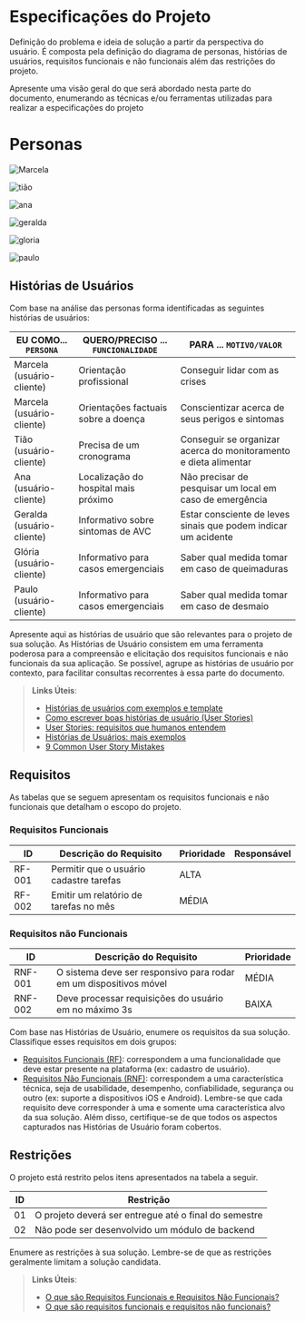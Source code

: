 # Especificações do Projeto

Definição do problema e ideia de solução a partir da perspectiva do usuário. É composta pela definição do  diagrama de personas, histórias de usuários, requisitos funcionais e não funcionais além das restrições do projeto.

Apresente uma visão geral do que será abordado nesta parte do documento, enumerando as técnicas e/ou ferramentas utilizadas para realizar a especificações do projeto


# Personas #
![Marcela](https://user-images.githubusercontent.com/105678089/227229206-ac278df8-31ff-4b79-a1c8-832d43d139fd.png)

![tião](https://user-images.githubusercontent.com/105678089/227229237-4ac7e7b2-2179-42df-9b20-871e3263ba16.png)

![ana](https://user-images.githubusercontent.com/105678089/227229270-d5ba9715-2c05-432f-a9ae-7078cc3a63b4.png)

![geralda](https://user-images.githubusercontent.com/105678089/227267557-16c94be2-216d-49b6-bbdb-ec922013b6a9.png)

![gloria](https://user-images.githubusercontent.com/105678089/227267593-e325d153-b0bf-4c31-9758-50f1f2cb2a01.png)

![paulo](https://user-images.githubusercontent.com/105678089/227267623-ace1a6fe-9664-43a5-9484-af8cf23b1670.png)


## Histórias de Usuários

Com base na análise das personas forma identificadas as seguintes histórias de usuários:

|   EU COMO... `PERSONA`    | QUERO/PRECISO ... `FUNCIONALIDADE`    | PARA ... `MOTIVO/VALOR`                                        |
|---------------------------|---------------------------------------|----------------------------------------------------------------|
|Marcela (usuário-cliente)  |Orientação profissional                |Conseguir lidar com as crises                                   |
|Marcela (usuário-cliente)  |Orientações factuais sobre a doença    |Conscientizar acerca de seus perigos e sintomas                 | 
|Tião (usuário-cliente)     |Precisa de um cronograma               |Conseguir se organizar acerca do monitoramento e dieta alimentar|
|Ana (usuário-cliente)      |Localização do hospital mais próximo   |Não precisar de pesquisar um local em caso de emergência        |
|Geralda (usuário-cliente)  |Informativo sobre sintomas de AVC      |Estar consciente de leves sinais que podem indicar um acidente  |
|Glória (usuário-cliente)   |Informativo para casos emergenciais    |Saber qual medida tomar em caso de queimaduras                  |
|Paulo (usuário-cliente)    |Informativo para casos emergenciais    |Saber qual medida tomar em caso de desmaio                      |

Apresente aqui as histórias de usuário que são relevantes para o projeto de sua solução. As Histórias de Usuário consistem em uma ferramenta poderosa para a compreensão e elicitação dos requisitos funcionais e não funcionais da sua aplicação. Se possível, agrupe as histórias de usuário por contexto, para facilitar consultas recorrentes à essa parte do documento.

> **Links Úteis**:
> - [Histórias de usuários com exemplos e template](https://www.atlassian.com/br/agile/project-management/user-stories)
> - [Como escrever boas histórias de usuário (User Stories)](https://medium.com/vertice/como-escrever-boas-users-stories-hist%C3%B3rias-de-usu%C3%A1rios-b29c75043fac)
> - [User Stories: requisitos que humanos entendem](https://www.luiztools.com.br/post/user-stories-descricao-de-requisitos-que-humanos-entendem/)
> - [Histórias de Usuários: mais exemplos](https://www.reqview.com/doc/user-stories-example.html)
> - [9 Common User Story Mistakes](https://airfocus.com/blog/user-story-mistakes/)

## Requisitos

As tabelas que se seguem apresentam os requisitos funcionais e não funcionais que detalham o escopo do projeto.

### Requisitos Funcionais

|ID    | Descrição do Requisito  | Prioridade | Responsável |
|------|-----------------------------------------|----| ----|
|RF-001| Permitir que o usuário cadastre tarefas | ALTA |  |
|RF-002| Emitir um relatório de tarefas no mês   | MÉDIA | |


### Requisitos não Funcionais

|ID     | Descrição do Requisito  |Prioridade |
|-------|-------------------------|----|
|RNF-001| O sistema deve ser responsivo para rodar em um dispositivos móvel | MÉDIA | 
|RNF-002| Deve processar requisições do usuário em no máximo 3s |  BAIXA | 

Com base nas Histórias de Usuário, enumere os requisitos da sua solução. Classifique esses requisitos em dois grupos:

- [Requisitos Funcionais
 (RF)](https://pt.wikipedia.org/wiki/Requisito_funcional):
 correspondem a uma funcionalidade que deve estar presente na
  plataforma (ex: cadastro de usuário).
- [Requisitos Não Funcionais
  (RNF)](https://pt.wikipedia.org/wiki/Requisito_n%C3%A3o_funcional):
  correspondem a uma característica técnica, seja de usabilidade,
  desempenho, confiabilidade, segurança ou outro (ex: suporte a
  dispositivos iOS e Android).
Lembre-se que cada requisito deve corresponder à uma e somente uma
característica alvo da sua solução. Além disso, certifique-se de que
todos os aspectos capturados nas Histórias de Usuário foram cobertos.

## Restrições

O projeto está restrito pelos itens apresentados na tabela a seguir.

|ID| Restrição                                             |
|--|-------------------------------------------------------|
|01| O projeto deverá ser entregue até o final do semestre |
|02| Não pode ser desenvolvido um módulo de backend        |


Enumere as restrições à sua solução. Lembre-se de que as restrições geralmente limitam a solução candidata.

> **Links Úteis**:
> - [O que são Requisitos Funcionais e Requisitos Não Funcionais?](https://codificar.com.br/requisitos-funcionais-nao-funcionais/)
> - [O que são requisitos funcionais e requisitos não funcionais?](https://analisederequisitos.com.br/requisitos-funcionais-e-requisitos-nao-funcionais-o-que-sao/)
